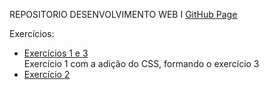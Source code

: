 REPOSITORIO DESENVOLVIMENTO WEB I
[GitHub Page](https://lucianobruno1.github.io/DSWI/)

Exercícios:
  <ul>
      <li>
        <a href= "https://lucianobruno1.github.io/DSWI/Exercicio1/home.html"> Exercícios 1 e 3</a>
        <footer> Exercício 1 com a adição do CSS, formando o exercício 3 </footer>
      </li>
      <li>
        <a href = "https://lucianobruno1.github.io/DSWI/exercicio2/conta.html"> Exercício 2 </a>
      </li>
  </ul>
